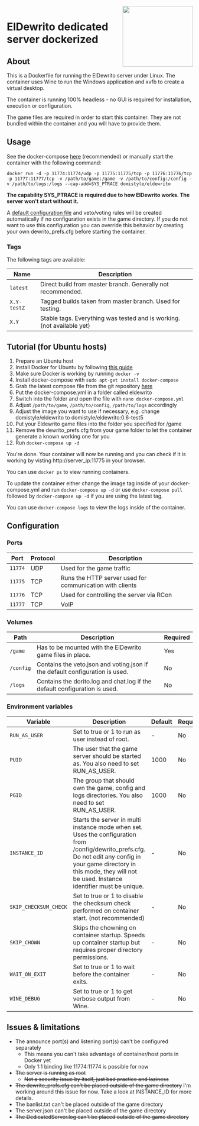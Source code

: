<img src="http://i.imgur.com/IkTrjna.png" width="190" height="164" align="right"/>

# ElDewrito dedicated server dockerized

## About

This is a Dockerfile for running the ElDewrito server under Linux. The container uses Wine to run the Windows application and xvfb to create a virtual desktop.

The container is running 100% headless - no GUI is required for installation, execution or configuration.

The game files are required in order to start this container. They are not bundled within the container and you will have to provide them.

## Usage

See the docker-compose [here](https://github.com/DomiStyle/docker-eldewrito/blob/master/docker-compose.yml)  (recommended) or manually start the container with the following command:

    docker run -d -p 11774:11774/udp -p 11775:11775/tcp -p 11776:11776/tcp -p 11777:11777/tcp -v /path/to/game:/game -v /path/to/config:/config -v /path/to/logs:/logs --cap-add=SYS_PTRACE domistyle/eldewrito

**The capability SYS_PTRACE is required due to how ElDewrito works. The server won't start without it.**

A [default configuration file](https://github.com/DomiStyle/docker-eldewrito/blob/master/defaults/dewrito_prefs.cfg) and veto/voting rules will be created automatically if no configuration exists in the game directory. If you do not want to use this configuration you can override this behavior by creating your own dewrito_prefs.cfg before starting the container.

### Tags

The following tags are available:

| Name       | Description |
|------------|-------------|
| `latest` | Direct build from master branch. Generally not recommended. |
| `X.Y-testZ` | Tagged builds taken from master branch. Used for testing. |
| `X.Y` | Stable tags. Everything was tested and is working. (not available yet) |

## Tutorial (for Ubuntu hosts)

1. Prepare an Ubuntu host
2. Install Docker for Ubuntu by following [this guide](https://docs.docker.com/install/linux/docker-ce/ubuntu/)
3. Make sure Docker is working by running `docker -v`
4. Install docker-compose with `sudo apt-get install docker-compose`
5. Grab the latest compose file from the git repository [here](https://raw.githubusercontent.com/DomiStyle/docker-eldewrito/master/docker-compose.yml)
6. Put the docker-compose.yml in a folder called eldewrito
7. Switch into the folder and open the file with `nano docker-compose.yml`
8. Adjust `/path/to/game`, `/path/to/config`, `/path/to/logs` accordingly
9. Adjust the image you want to use if necessary, e.g. change domistyle/eldewrito to domistyle/eldewrito:0.6-test5
10. Put your Eldewrito game files into the folder you specified for /game
11. Remove the dewrito_prefs.cfg from your game folder to let the container generate a known working one for you
12. Run `docker-compose up -d`

You're done. Your container will now be running and you can check if it is working by visting http://server_ip:11775 in your browser.

You can use `docker ps` to view running containers.

To update the container either change the image tag inside of your docker-compose.yml and run `docker-compose up -d` or use `docker-compose pull` followed by `docker-compose up -d` if you are using the latest tag.

You can use `docker-compose logs` to view the logs inside of the container.

## Configuration

### Ports
| Port       | Protocol | Description |
|------------|----------|-------------|
| `11774` | UDP | Used for the game traffic |
| `11775` | TCP | Runs the HTTP server used for communication with clients |
| `11776` | TCP | Used for controlling the server via RCon |
| `11777` | TCP | VoIP |

### Volumes

| Path       | Description | Required |
|------------|-------------|----------|
| `/game` | Has to be mounted with the ElDewrito game files in place. | Yes |
| `/config` | Contains the veto.json and voting.json if the default configuration is used. | No |
| `/logs` | Contains the dorito.log and chat.log if the default configuration is used. | No |

### Environment variables

| Variable  | Description | Default  | Required |
|-----------|-------------|----------|----------|
| `RUN_AS_USER` | Set to true or 1 to run as user instead of root. | - | No |
| `PUID` | The user that the game server should be started as. You also need to set RUN_AS_USER. | 1000 | No |
| `PGID` | The group that should own the game, config and logs directories. You also need to set RUN_AS_USER. | 1000 | No |
| `INSTANCE_ID` | Starts the server in multi instance mode when set. Uses the configuration from /config/dewrito_prefs.cfg. Do not edit any config in your game directory in this mode, they will not be used. Instance identifier must be unique. | - | No |
| `SKIP_CHECKSUM_CHECK` | Set to true or 1 to disable the checksum check performed on container start. (not recommended) | - | No |
| `SKIP_CHOWN` | Skips the chowning on container startup. Speeds up container startup but requires proper directory permissions. | - | No |
| `WAIT_ON_EXIT` | Set to true or 1 to wait before the container exits. | - | No |
| `WINE_DEBUG` | Set to true or 1 to get verbose output from Wine. | - | No |

## Issues & limitations

* The announce port(s) and listening port(s) can't be configured separately
  * This means you can't take advantage of container/host ports in Docker yet
  * Only 1:1 binding like 11774:11774 is possible for now
* ~~The server is running as root~~
  * ~~Not a security issue by itself, just bad practice and laziness~~
* ~~The dewrito_prefs.cfg can't be placed outside of the game directory~~ I'm working around this issue for now. Take a look at INSTANCE_ID for more details.
* The banlist.txt can't be placed outside of the game directory
* The server.json can't be placed outside of the game directory
* ~~The DedicatedServer.log can't be placed outside of the game directory~~
